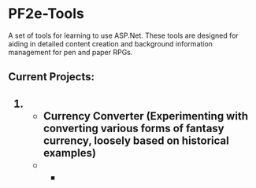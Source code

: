 <h1>PF2e-Tools</h1>
A set of tools for learning to use ASP.Net. These tools are designed for aiding in detailed content creation and background information management for pen and paper RPGs.

<h2>Current Projects:<h2>
 <ol>
   <li><ul>
     <li>Currency Converter (Experimenting with converting various forms of fantasy currency, loosely based on historical examples)<li>
   <ul><li>
 <ol>
